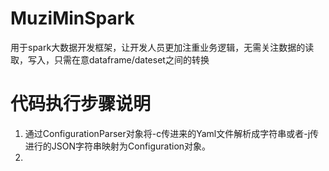 # MuziMinSpark  
  用于spark大数据开发框架，让开发人员更加注重业务逻辑，无需关注数据的读取，写入，只需在意dataframe/dateset之间的转换
  
# 代码执行步骤说明
  1. 通过ConfigurationParser对象将-c传进来的Yaml文件解析成字符串或者-j传进行的JSON字符串映射为Configuration对象。  
  2. 
